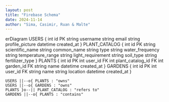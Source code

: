 ```yaml
---
layout: post
title: "Firebase Schema"
date: 2024-11-14
author: "Sima, Casimir, Ruan & Malte"
---
```


<div class="mermaid">
erDiagram
    USERS {
        int id PK
        string username
        string email
        string profile_picture
        datetime created_at
    }
    PLANT_CATALOG {
        int id PK
        string scientific_name
        string common_name
        string type
        string water_frequency
        string temperature_range
        string light_requirement
        string soil_type
        string fertilizer_type
    }
    PLANTS {
        int id PK
        int user_id FK
        int plant_catalog_id FK
        int garden_id FK
        string name
        datetime created_at
    }
    GARDENS {
        int id PK
        int user_id FK
        string name
        string location
        datetime created_at
    }

    USERS ||--o{ PLANTS : "owns"
    USERS ||--o{ GARDENS : "owns"
    PLANTS }o--|| PLANT_CATALOG : "refers to"
    GARDENS ||--o{ PLANTS : "contains"
</div>
